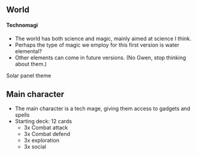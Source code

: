 ## World
#### Technomagi
- The world has both science and magic, mainly aimed at science I think.
- Perhaps the type of magic we employ for this first version is water elemental?
- Other elements can come in future versions. (No Gwen, stop thinking about them.)

Solar panel theme
## Main character
- The main character is a tech mage, giving them access to gadgets and spells
- Starting deck: 12 cards
	- 3x Combat attack
	- 3x Combat defend
	- 3x exploration
	- 3x social